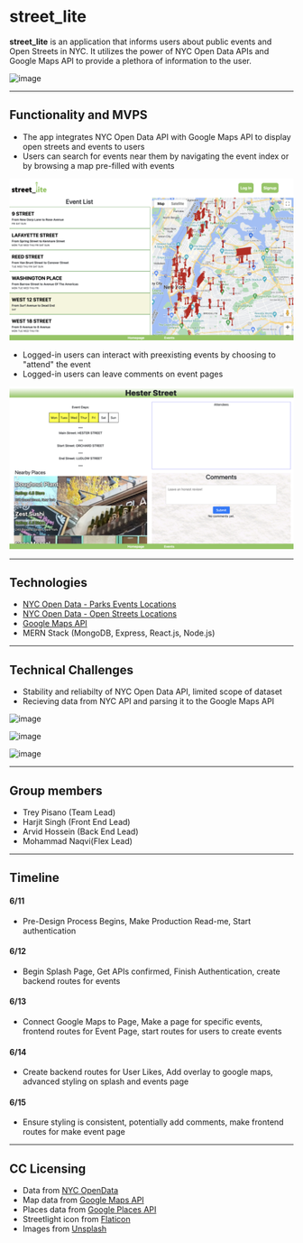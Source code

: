 # street_lite

**street_lite** is an application that informs users about public events and Open Streets in NYC. It utilizes the power of NYC Open Data APIs and Google Maps API to provide a plethora of information to the user. 

![image](frontend/src/images/street_lite_splash.png)

---

## Functionality and MVPS
- The app integrates NYC Open Data API with Google Maps API to display open streets and events to users
- Users can search for events near them by navigating the event index or by browsing a map pre-filled with events

![image](frontend/src/images/street_lite_index.png)

- Logged-in users can interact with preexisting events by choosing to "attend" the event
- Logged-in users can leave comments on event pages

![image](frontend/src/images/street_lite_event.png)

---

## Technologies
- [NYC Open Data - Parks Events Locations](https://data.cityofnewyork.us/City-Government/NYC-Parks-Events-Listing-Event-Locations/cpcm-i88g)
- [NYC Open Data - Open Streets Locations](https://data.cityofnewyork.us/Health/Open-Streets-Locations/uiay-nctu)
- [Google Maps API](https://developers.google.com/maps/documentation/javascript/places#find_place_from_query)
- MERN Stack (MongoDB, Express, React.js, Node.js)

---

## Technical Challenges 
- Stability and reliabilty of NYC Open Data API, limited scope of dataset
- Recieving data from NYC API and parsing it to the Google Maps API

![image](https://github.com/treypisano/Street-Lite/assets/126501514/c381f3f5-b4dd-47ae-96e4-1343fadffb22)

![image](https://github.com/treypisano/Street-Lite/assets/126501514/847d4c89-ea7a-4d0a-82d1-a0583b117387)

![image](https://github.com/treypisano/Street-Lite/assets/126501514/c9f59fa4-14e7-40e7-bb5d-a293fca241e0)

---

## Group members
- Trey Pisano (Team Lead)
- Harjit Singh (Front End Lead)
- Arvid Hossein (Back End Lead)
- Mohammad Naqvi(Flex Lead)

---

## Timeline
#### 6/11 
- Pre-Design Process Begins, Make Production Read-me, Start authentication
#### 6/12 
- Begin Splash Page, Get APIs confirmed, Finish Authentication, create backend routes for events
#### 6/13
- Connect Google Maps to Page, Make a page for specific events, frontend routes for Event Page, start routes for users to create events
#### 6/14
- Create backend routes for User Likes, Add overlay to google maps, advanced styling on splash and events page
#### 6/15
- Ensure styling is consistent, potentially add comments, make frontend routes for make event page

---

## CC Licensing
- Data from [NYC OpenData](https://opendata.cityofnewyork.us/)
- Map data from [Google Maps API](https://developers.google.com/maps)
- Places data from [Google Places API](https://developers.google.com/maps/documentation/places/web-service/overview)
- Streetlight icon from [Flaticon](https://www.flaticon.com/free-icons/street")
- Images from [Unsplash](https://www.unsplash.com)